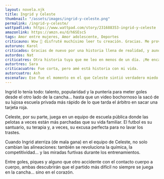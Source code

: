 ```yaml
---
layout: novela.njk
title: Ingrid y Celeste
thumbnail: "/assets/images/ingrid-y-celeste.png"
permalink: /ingrid-y-celeste/
wattpadlink: https://www.wattpad.com/story/231688353-ingrid-y-celeste
amazonlink: https://amzn.eu/d/h6SEscS
tags: Amor entre mujeres, Amor adolescente, Deportes
criticauno: Wow 🤩 disfruté muchísimo leer tu creación. Gracias. Me provocó tantas sonrisas, me regalaste sensaciones hermosas recordando lo que he vivido. La parte del descubrimiento de celeste me emocionó. Gracias.
autoruno: Karol
criticados: Gracias de nuevo por una historia llena de realidad, y aunque sé que hay muchos ejemplos en la vida donde los finales no son felices, me alegra como diste una salida a una situación que parecía no tener esperanza. Definitivamente, somos más fuertes si nos dejamos ayudar y aunque no hay familia perfecta, linda forma de mostrar como en momentos de necesidad - sale a relucir el amor que los une. 👏👏👏😁😁
autordos: Nat
criticatres: Otra historia tuya que me leo en menos de un día. ¡Me encantó!
autortres: Sara
criticacuatro: Fue corta, pero amé está historia con mi vida.
autorcuatro: Ash
escenafav: Ese fue el momento en el que Celeste sintió verdadero miedo por primera vez en su vida... miedo de volverse adicta a ese brillo especial en los ojos de Ingrid y querer ser la razón que lo encendiese
---
```


Ingrid lo tenía todo: talento, popularidad y la puntería para meter goles desde el otro lado de la cancha… hasta que un video bochornoso la sacó de su lujosa escuela privada más rápido de lo que tarda el árbitro en sacar una tarjeta roja.

Celeste, por su parte, juega en un equipo de escuela pública donde las pelotas a veces están más parchadas que su vida familiar. El futbol es su santuario, su terapia y, a veces, su excusa perfecta para no lavar los trastes.

Cuando Ingrid aterriza (de mala gana) en el equipo de Celeste, no solo cambian las alineaciones: también se revoluciona la química, la competitividad… y las miradas furtivas durante los entrenamientos.

Entre goles, piques y alguno que otro accidente con el contacto cuerpo a cuerpo, ambas descubrirán que el partido más difícil no siempre se juega en la cancha… sino en el corazón.
